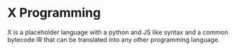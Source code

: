 # X Programming

X is a placeholder language with a python and JS like syntax and a common bytecode IR that can be translated into any other programming language.